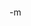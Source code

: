 <object width="425" height="350"><param name="movie" value="http://www.youtube.com/v/9B4Wpvsy48M"></param><param name="wmode" value="transparent"></param><embed src="http://www.youtube.com/v/9B4Wpvsy48M" type="application/x-shockwave-flash" wmode="transparent" width="425" height="350"></embed></object><br/>
-m